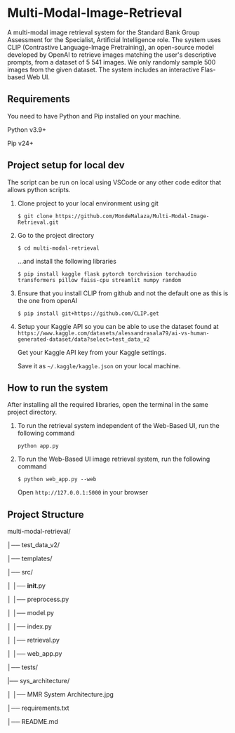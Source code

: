 # Multi-Modal-Image-Retrieval
A multi-modal image retrieval system for the Standard Bank Group Assessment for the Specialist, Artificial Intelligence role.
The system uses CLIP (Contrastive Language-Image Pretraining), an open-source model developed by OpenAI to retrieve images matching the user's descriptive prompts, from a dataset of 5 541 images.
We only randomly sample 500 images from the given dataset. 
The system includes an interactive Flas-based Web UI.

## Requirements
You need to have Python and Pip installed on your machine. 

Python v3.9+

Pip v24+

## Project setup for local dev
The script can be run on local using VSCode or any other code editor that allows python scripts. 

1. Clone project to your local environment using git
   
   `$ git clone https://github.com/MondeMalaza/Multi-Modal-Image-Retrieval.git`

2. Go to the project directory 
   
   `$ cd multi-modal-retrieval`

   ...and install the following libraries
   
   `$ pip install kaggle flask pytorch torchvision torchaudio transformers pillow faiss-cpu streamlit numpy random`
3. Ensure that you install CLIP from github and not the default one as this is the one from openAI

   `$ pip install git+https://github.com/CLIP.get`

4. Setup your Kaggle API so you can be able to use the dataset found at `https://www.kaggle.com/datasets/alessandrasala79/ai-vs-human-generated-dataset/data?select=test_data_v2`

   Get your Kaggle API key from your Kaggle settings.
   
   Save it as `~/.kaggle/kaggle.json` on your local machine. 
   
## How to run the system

After installing all the required libraries, open the terminal in the same project directory. 

1. To run the retrieval system independent of the Web-Based UI, run the following command

   `python app.py`

2. To run the Web-Based UI image retrieval system, run the following command

   `$ python web_app.py --web`

   Open `http://127.0.0.1:5000` in your browser
## Project Structure

multi-modal-retrieval/

│── test_data_v2/

│── templates/

│── src/

│      │── __init__.py

│      │── preprocess.py

│      │── model.py

│      │── index.py

│      │── retrieval.py

│      │── web_app.py

│── tests/

|── sys_architecture/

│      │── MMR System Architecture.jpg

│── requirements.txt

│── README.md               

